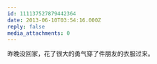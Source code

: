 ```yaml
---
id: 111137527879442364
date: 2013-06-10T03:54:16.000Z
reply: false
media_attachments: 0
---
```


昨晚没回家，花了很大的勇气穿了件朋友的衣服过来。

